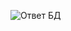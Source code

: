 ![Ответ БД](https://github.com/Greymassive/Docker/assets/136605129/5ca8b9f7-2766-426e-a7c2-ec43c215634a)
